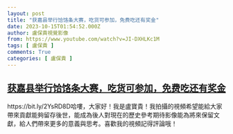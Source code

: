 ```yaml
---
layout: post
title: "获嘉县举行饸饹条大赛，吃货可参加，免费吃还有奖金"
date: 2023-10-15T01:54:52.000Z
author: 盧保貴視覺影像
from: https://www.youtube.com/watch?v=JI-DXHLKc1M
tags: [ 盧保貴 ]
comments: True
categories: [ 盧保貴 ]
---
```

<!--1697334892000-->
[获嘉县举行饸饹条大赛，吃货可参加，免费吃还有奖金](https://www.youtube.com/watch?v=JI-DXHLKc1M)
------

<div>
https://bit.ly/2YsRD8D哈嘍，大家好！我是盧寶貴！我拍攝的視頻希望能給大家帶來貢獻能夠留存後世，能成為後人對現在的歷史參考期待影像能為將來保留文獻，給人們帶來更多的意義與思考。喜歡我的視頻記得評論哦！
</div>
